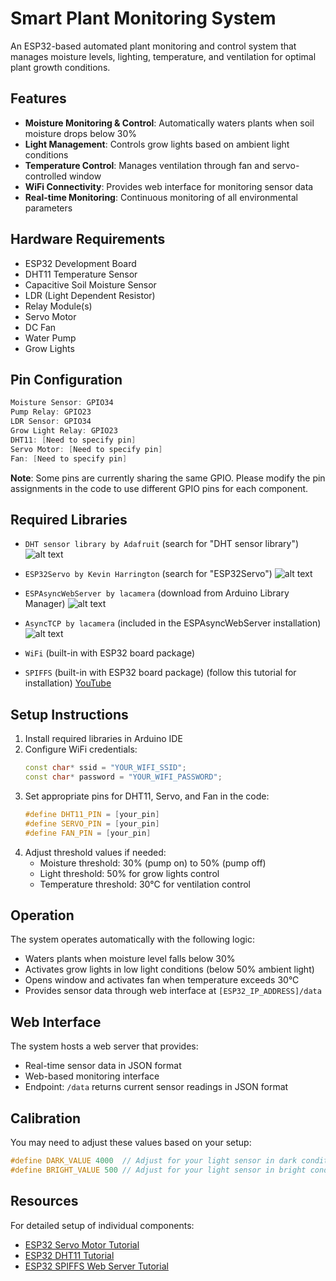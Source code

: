 # Smart Plant Monitoring System

An ESP32-based automated plant monitoring and control system that manages moisture levels, lighting, temperature, and ventilation for optimal plant growth conditions.

## Features

- **Moisture Monitoring & Control**: Automatically waters plants when soil moisture drops below 30%
- **Light Management**: Controls grow lights based on ambient light conditions
- **Temperature Control**: Manages ventilation through fan and servo-controlled window
- **WiFi Connectivity**: Provides web interface for monitoring sensor data
- **Real-time Monitoring**: Continuous monitoring of all environmental parameters

## Hardware Requirements

- ESP32 Development Board
- DHT11 Temperature Sensor
- Capacitive Soil Moisture Sensor
- LDR (Light Dependent Resistor)
- Relay Module(s)
- Servo Motor
- DC Fan
- Water Pump
- Grow Lights

## Pin Configuration

```cpp
Moisture Sensor: GPIO34
Pump Relay: GPIO23
LDR Sensor: GPIO34
Grow Light Relay: GPIO23
DHT11: [Need to specify pin]
Servo Motor: [Need to specify pin]
Fan: [Need to specify pin]
```

**Note**: Some pins are currently sharing the same GPIO. Please modify the pin assignments in the code to use different GPIO pins for each component.

## Required Libraries

- `DHT sensor library by Adafruit` (search for "DHT sensor library")
![alt text](image-2.png)

- `ESP32Servo by Kevin Harrington` (search for "ESP32Servo")
![alt text](image-3.png)

- `ESPAsyncWebServer by lacamera` (download from Arduino Library Manager)
![alt text](image.png)

- `AsyncTCP by lacamera` (included in the ESPAsyncWebServer installation)
![alt text](image-1.png)

- `WiFi` (built-in with ESP32 board package)
- `SPIFFS` (built-in with ESP32 board package)  (follow this tutorial for installation) [YouTube](https://www.youtube.com/watch?v=9i1nDUoDRcI)


## Setup Instructions

1. Install required libraries in Arduino IDE
2. Configure WiFi credentials:
   ```cpp
   const char* ssid = "YOUR_WIFI_SSID";
   const char* password = "YOUR_WIFI_PASSWORD";
   ```
3. Set appropriate pins for DHT11, Servo, and Fan in the code:
   ```cpp
   #define DHT11_PIN = [your_pin]
   #define SERVO_PIN = [your_pin]
   #define FAN_PIN = [your_pin]
   ```
4. Adjust threshold values if needed:
   - Moisture threshold: 30% (pump on) to 50% (pump off)
   - Light threshold: 50% for grow lights control
   - Temperature threshold: 30°C for ventilation control

## Operation

The system operates automatically with the following logic:

- Waters plants when moisture level falls below 30%
- Activates grow lights in low light conditions (below 50% ambient light)
- Opens window and activates fan when temperature exceeds 30°C
- Provides sensor data through web interface at `[ESP32_IP_ADDRESS]/data`

## Web Interface

The system hosts a web server that provides:
- Real-time sensor data in JSON format
- Web-based monitoring interface
- Endpoint: `/data` returns current sensor readings in JSON format

## Calibration

You may need to adjust these values based on your setup:
```cpp
#define DARK_VALUE 4000  // Adjust for your light sensor in dark conditions
#define BRIGHT_VALUE 500 // Adjust for your light sensor in bright conditions
```

## Resources

For detailed setup of individual components:
- [ESP32 Servo Motor Tutorial](https://randomnerdtutorials.com/esp32-servo-motor-web-server-arduino-ide/)
- [ESP32 DHT11 Tutorial](https://esp32io.com/tutorials/esp32-dht11)
- [ESP32 SPIFFS Web Server Tutorial](https://randomnerdtutorials.com/esp32-web-server-spiffs-spi-flash-file-system/)
